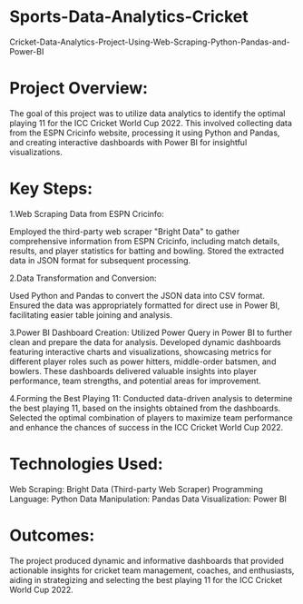# Sports-Data-Analytics-Cricket
Cricket-Data-Analytics-Project-Using-Web-Scraping-Python-Pandas-and-Power-BI

# Project Overview:
The goal of this project was to utilize data analytics to identify the optimal playing 11 for the ICC Cricket World Cup 2022. This involved collecting data from the ESPN Cricinfo website, processing it using Python and Pandas, and creating interactive dashboards with Power BI for insightful visualizations.

# Key Steps:

1.Web Scraping Data from ESPN Cricinfo:

Employed the third-party web scraper "Bright Data" to gather comprehensive information from ESPN Cricinfo, including match details, results, and player statistics for batting and bowling.
Stored the extracted data in JSON format for subsequent processing.

2.Data Transformation and Conversion:

Used Python and Pandas to convert the JSON data into CSV format.
Ensured the data was appropriately formatted for direct use in Power BI, facilitating easier table joining and analysis.

3.Power BI Dashboard Creation:
Utilized Power Query in Power BI to further clean and prepare the data for analysis.
Developed dynamic dashboards featuring interactive charts and visualizations, showcasing metrics for different player roles such as power hitters, middle-order batsmen, and bowlers.
These dashboards delivered valuable insights into player performance, team strengths, and potential areas for improvement.

4.Forming the Best Playing 11:
Conducted data-driven analysis to determine the best playing 11, based on the insights obtained from the dashboards.
Selected the optimal combination of players to maximize team performance and enhance the chances of success in the ICC Cricket World Cup 2022.

# Technologies Used:
Web Scraping: Bright Data (Third-party Web Scraper)
Programming Language: Python
Data Manipulation: Pandas
Data Visualization: Power BI

# Outcomes:
The project produced dynamic and informative dashboards that provided actionable insights for cricket team management, coaches, and enthusiasts, aiding in strategizing and selecting the best playing 11 for the ICC Cricket World Cup 2022.
